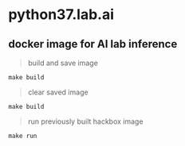 # python37.lab.ai
## docker image for AI lab inference

> build and save image
````
make build
````

> clear saved image
````
make build
````

> run previously built hackbox image
````
make run
````

